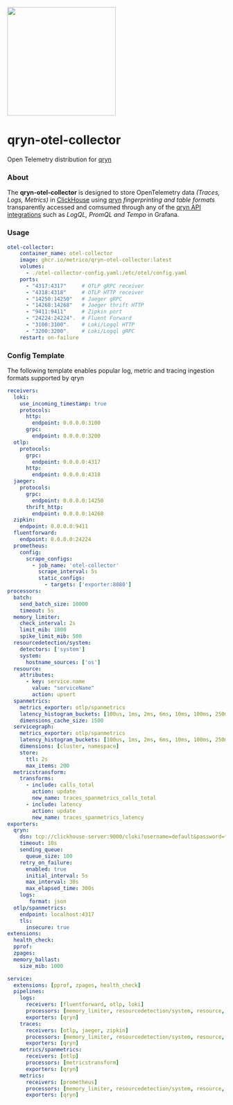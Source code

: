 <a href="https://qryn.dev" target="_blank"><img src='https://user-images.githubusercontent.com/1423657/218816262-e0e8d7ad-44d0-4a7d-9497-0d383ed78b83.png' width=250></a>

# qryn-otel-collector

Open Telemetry distribution for [qryn](https://qryn.dev)


### About
The **qryn-otel-collector** is designed to store OpenTelemetry data _(Traces, Logs, Metrics)_ in [ClickHouse](https://github.com/clickhouse/clicklhouse) using [qryn](https://github.com/metrico/qryn) _fingerprinting and table formats_ transparently accessed and comsumed through any of the [qryn API integrations](https://qryn.dev) such as _LogQL, PromQL and Tempo_ in Grafana.


### Usage
```yaml
otel-collector:
    container_name: otel-collector
    image: ghcr.io/metrico/qryn-otel-collector:latest
    volumes:
      - ./otel-collector-config.yaml:/etc/otel/config.yaml
    ports:
      - "4317:4317"     # OTLP gRPC receiver
      - "4318:4318"     # OTLP HTTP receiver
      - "14250:14250"   # Jaeger gRPC
      - "14268:14268"   # Jaeger thrift HTTP
      - "9411:9411"     # Zipkin port
      - "24224:24224".  # Fluent Forward
      - "3100:3100".    # Loki/Logql HTTP
      - "3200:3200".    # Loki/Logql gRPC
    restart: on-failure
```

### Config Template
The following template enables popular log, metric and tracing ingestion formats supported by qryn

```yaml
receivers:
  loki:
    use_incoming_timestamp: true
    protocols:
      http:
        endpoint: 0.0.0.0:3100
      grpc:
        endpoint: 0.0.0.0:3200
  otlp:
    protocols:
      grpc:
        endpoint: 0.0.0.0:4317
      http:
        endpoint: 0.0.0.0:4318
  jaeger:
    protocols:
      grpc:
        endpoint: 0.0.0.0:14250
      thrift_http:
        endpoint: 0.0.0.0:14268
  zipkin:
    endpoint: 0.0.0.0:9411
  fluentforward:
    endpoint: 0.0.0.0:24224
  prometheus:
    config:
      scrape_configs:
        - job_name: 'otel-collector'
          scrape_interval: 5s
          static_configs:
            - targets: ['exporter:8080']
processors:
  batch:
    send_batch_size: 10000
    timeout: 5s
  memory_limiter:
    check_interval: 2s
    limit_mib: 1800
    spike_limit_mib: 500
  resourcedetection/system:
    detectors: ['system']
    system:
      hostname_sources: ['os']
  resource:
    attributes:
      - key: service.name
        value: "serviceName"
        action: upsert
  spanmetrics:
    metrics_exporter: otlp/spanmetrics
    latency_histogram_buckets: [100us, 1ms, 2ms, 6ms, 10ms, 100ms, 250ms]
    dimensions_cache_size: 1500
  servicegraph:
    metrics_exporter: otlp/spanmetrics
    latency_histogram_buckets: [100us, 1ms, 2ms, 6ms, 10ms, 100ms, 250ms]
    dimensions: [cluster, namespace]
    store:
      ttl: 2s
      max_items: 200
  metricstransform:
    transforms:
      - include: calls_total
        action: update
        new_name: traces_spanmetrics_calls_total
      - include: latency
        action: update
        new_name: traces_spanmetrics_latency
exporters:
  qryn:
    dsn: tcp://clickhouse-server:9000/cloki?username=default&password=*************
    timeout: 10s
    sending_queue:
      queue_size: 100
    retry_on_failure:
      enabled: true
      initial_interval: 5s
      max_interval: 30s
      max_elapsed_time: 300s
    logs:
       format: json
  otlp/spanmetrics:
    endpoint: localhost:4317
    tls:
      insecure: true
extensions:
  health_check:
  pprof:
  zpages:
  memory_ballast:
    size_mib: 1000

service:
  extensions: [pprof, zpages, health_check]
  pipelines:
    logs:
      receivers: [fluentforward, otlp, loki]
      processors: [memory_limiter, resourcedetection/system, resource, batch]
      exporters: [qryn]
    traces:
      receivers: [otlp, jaeger, zipkin]
      processors: [memory_limiter, resourcedetection/system, resource, spanmetrics, servicegraph, batch]
      exporters: [qryn]
    metrics/spanmetrics:
      receivers: [otlp]
      processors: [metricstransform]
      exporters: [qryn]
    metrics:
      receivers: [prometheus]
      processors: [memory_limiter, resourcedetection/system, resource, batch]
      exporters: [qryn]
```
